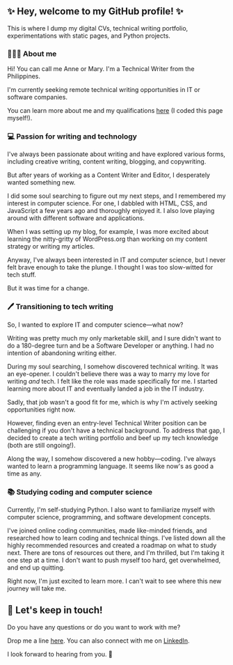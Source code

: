 ## ✨ Hey, welcome to my GitHub profile! ✨
This is where I dump my digital CVs, technical writing portfolio, experimentations with static pages, and Python projects. 

### 🧑🏻‍💻 About me

Hi! You can call me Anne or Mary. I'm a Technical Writer from the Philippines. 

I'm currently seeking remote technical writing opportunities in IT or software companies. 

You can learn more about me and my qualifications [here](https://marytanaelwriter.com) (I coded this page myself!).

### 💻 Passion for writing and technology

I've always been passionate about writing and have explored various forms, including creative writing, content writing, blogging, and copywriting. 

But after years of working as a Content Writer and Editor, I desperately wanted something new.

I did some soul searching to figure out my next steps, and I remembered my interest in computer science. For one, I dabbled with HTML, CSS, and JavaScript a few years ago and thoroughly enjoyed it. I also love playing around with different software and applications. 

When I was setting up my blog, for example, I was more excited about learning the nitty-gritty of WordPress.org than working on my content strategy or writing my articles. 

Anyway, I've always been interested in IT and computer science, but I never felt brave enough to take the plunge. I thought I was too slow-witted for tech stuff. 

But it was time for a change.

### 🖊️ Transitioning to tech writing

So, I wanted to explore IT and computer science—what now? 

Writing was pretty much my only marketable skill, and I sure didn't want to do a 180-degree turn and be a Software Developer or anything. I had no intention of abandoning writing either.

During my soul searching, I somehow discovered technical writing. It was an eye-opener. I couldn't believe there was a way to marry my love for writing *and* tech. I felt like the role was made specifically for me. I started learning more about IT and eventually landed a job in the IT industry.

Sadly, that job wasn't a good fit for me, which is why I'm actively seeking opportunities right now.

However, finding even an entry-level Technical Writer position can be challenging if you don't have a technical background. To address that gap, I decided to create a tech writing portfolio and beef up my tech knowledge (both are still ongoing!). 

Along the way, I somehow discovered a new hobby—coding. I've always wanted to learn a programming language. It seems like now's as good a time as any.

### 📚 Studying coding and computer science

Currently, I'm self-studying Python. I also want to familiarize myself with computer science, programming, and software development concepts. 

I've joined online coding communities, made like-minded friends, and researched how to learn coding and technical things. I've listed down all the highly recommended resources and created a roadmap on what to study next. There are tons of resources out there, and I'm thrilled, but I'm taking it one step at a time. I don't want to push myself too hard, get overwhelmed, and end up quitting.

Right now, I'm just excited to learn more. I can't wait to see where this new journey will take me.

## 💌 Let's keep in touch!

Do you have any questions or do you want to work with me?

Drop me a line [here](mailto:marytanaelwriter@gmail.com). You can also connect with me on [LinkedIn](https://www.linkedin.com/in/marytanaelwriter).

I look forward to hearing from you. 💖
